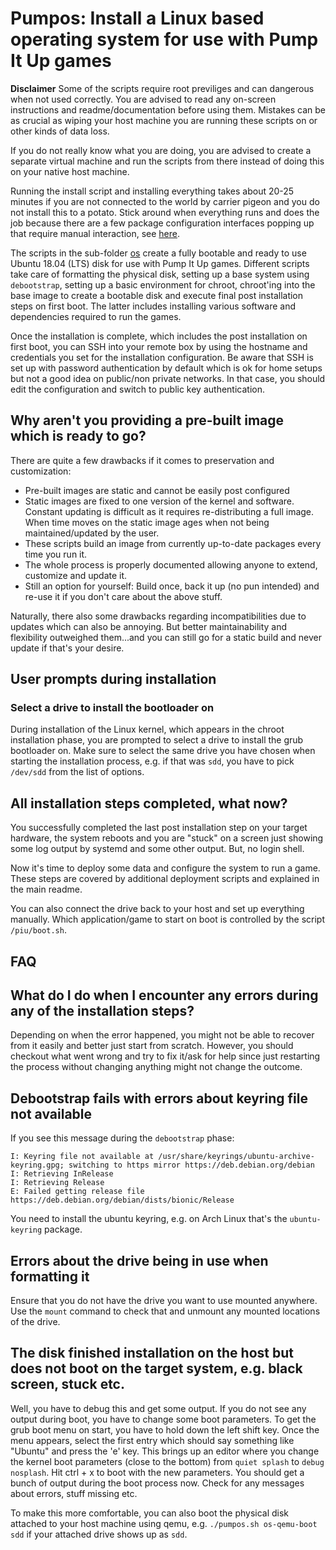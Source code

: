 # Pumpos: Install a Linux based operating system for use with Pump It Up games
**Disclaimer**
Some of the scripts require root previliges and can dangerous when not used
correctly. You are advised to read any on-screen instructions and
readme/documentation before using them. Mistakes can be as crucial as wiping
your host machine you are running these scripts on or other kinds of data loss.

If you do not really know what you are doing, you are advised to create a
separate virtual machine and run the scripts from there instead of doing this on
your native host machine.

Running the install script and installing everything takes about 20-25 minutes
if you are not connected to the world by carrier pigeon and you do not install
this to a potato. Stick around when everything runs and does the job because
there are a few package configuration interfaces popping up that require manual
interaction, see [here](#user-prompts-during-installation).

The scripts in the sub-folder [os](../os) create a fully bootable and ready to
use Ubuntu 18.04 (LTS) disk for use with Pump It Up games. Different scripts
take care of formatting the physical disk, setting up a base system using
`debootstrap`, setting up a basic environment for chroot, chroot'ing into the
base image to create a bootable disk and execute final post installation steps
on first boot. The latter includes installing various software and dependencies
required to run the games.

Once the installation is complete, which includes the post installation on first
boot, you can SSH into your remote box by using the hostname and credentials
you set for the installation configuration. Be aware that SSH is set up with
password authentication by default which is ok for home setups but not a good
idea on public/non private networks. In that case, you should edit the
configuration and switch to public key authentication.

## Why aren't you providing a pre-built image which is ready to go?
There are quite a few drawbacks if it comes to preservation and customization:
* Pre-built images are static and cannot be easily post configured
* Static images are fixed to one version of the kernel and software. Constant
updating is difficult as it requires re-distributing a full image. When time
moves on the static image ages when not being maintained/updated by the user.
* These scripts build an image from currently up-to-date packages every time you
run it.
* The whole process is properly documented allowing anyone to extend, customize
and update it.
* Still an option for yourself: Build once, back it up (no pun intended) and
re-use it if you don't care about the above stuff.

Naturally, there also some drawbacks regarding incompatibilities due to updates
which can also be annoying. But better maintainability and flexibility
outweighed them...and you can still go for a static build and never update if
that's your desire.

## User prompts during installation
### Select a drive to install the bootloader on
During installation of the Linux kernel, which appears in the chroot
installation phase, you are prompted to select a drive to install the grub
bootloader on. Make sure to select the same drive you have chosen when starting
the installation process, e.g. if that was `sdd`, you have to pick `/dev/sdd`
from the list of options.

## All installation steps completed, what now?
You successfully completed the last post installation step on your target
hardware, the system reboots and you are "stuck" on a screen just showing some
log output by systemd and some other output. But, no login shell.

Now it's time to deploy some data and configure the system to run a game.
These steps are covered by additional deployment scripts and explained in the
main readme.

You can also connect the drive back to your host and set up everything manually.
Which application/game to start on boot is controlled by the script
`/piu/boot.sh`.

## FAQ
## What do I do when I encounter any errors during any of the installation steps?
Depending on when the error happened, you might not be able to recover from it
easily and better just start from scratch. However, you should checkout what
went wrong and try to fix it/ask for help since just restarting the process 
without changing anything might not change the outcome.

## Debootstrap fails with errors about keyring file not available
If you see this message during the `debootstrap` phase:
```
I: Keyring file not available at /usr/share/keyrings/ubuntu-archive-keyring.gpg; switching to https mirror https://deb.debian.org/debian
I: Retrieving InRelease 
I: Retrieving Release 
E: Failed getting release file https://deb.debian.org/debian/dists/bionic/Release
```

You need to install the ubuntu keyring, e.g. on Arch Linux that's the
`ubuntu-keyring` package.

## Errors about the drive being in use when formatting it
Ensure that you do not have the drive you want to use mounted anywhere. Use
the `mount` command to check that and unmount any mounted locations of the
drive.

## The disk finished installation on the host but does not boot on the target system, e.g. black screen, stuck etc.
Well, you have to debug this and get some output. If you do not see any output
during boot, you have to change some boot parameters. To get the grub boot menu
on start, you have to hold down the left shift key. Once the menu appears,
select the first entry which should say something like "Ubuntu" and press the
'e' key. This brings up an editor where you change the kernel boot parameters
(close to the bottom) from `quiet splash` to `debug nosplash`. Hit ctrl + x to
boot with the new parameters. You should get a bunch of output during the boot
process now. Check for any messages about errors, stuff missing etc.

To make this more comfortable, you can also boot the physical disk attached to
your host machine using qemu, e.g. `./pumpos.sh os-qemu-boot sdd` if your
attached drive shows up as `sdd`.